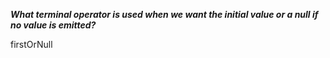 ***What terminal operator is used when we want the initial value or a null if no value is emitted?***

<div class="hint">
  firstOrNull
</div>
